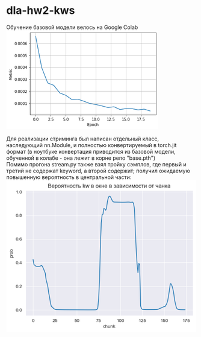 # dla-hw2-kws

Обучение базовой модели велось на Google Colab  
![](train.png)

Для реализации стриминга был написан отдельный класс, наследующий nn.Module, и полностью конвертируемый в torch.jit формат (в ноутбуке конвертация приводится из базовой модели, обученной в колабе - она лежит в корне репо "base.pth")  
Помимо прогона stream.py также взял тройку сэмплов, где первый и третий не содержат keyword, а второй содержит; получил ожидаемую повышенную вероятность в центральной части:  
![](prob.png)
